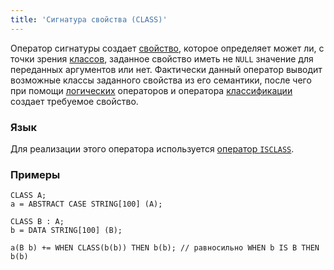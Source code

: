 ```yaml
---
title: 'Сигнатура свойства (CLASS)'
---
```


Оператор сигнатуры создает [свойство](Properties.md), которое определяет может ли, с точки зрения [классов](Classes.md), заданное свойство иметь не `NULL` значение для переданных аргументов или нет. Фактически данный оператор выводит возможные классы заданного свойства из его семантики, после чего при помощи [логических](Logical_operators_AND_OR_NOT_XOR.md) операторов и оператора [классификации](Classification_IS_AS.md) создает требуемое свойство.

### Язык

Для реализации этого оператора используется [оператор `ISCLASS`](ISCLASS_operator).

### Примеры

```lsf
CLASS A;
a = ABSTRACT CASE STRING[100] (A);

CLASS B : A;
b = DATA STRING[100] (B);

a(B b) += WHEN CLASS(b(b)) THEN b(b); // равносильно WHEN b IS B THEN b(b)
```
